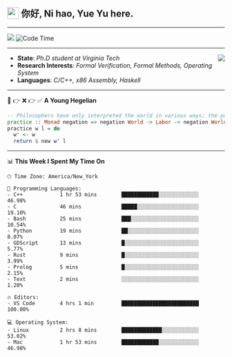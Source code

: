 <h2> <img style="vertical-align: text-bottom;" src=https://slackmojis.com/emojis/13253-yay-frog/download/ width=27> 你好, Ni hao, Yue Yu here. </h2>

---

![](https://shields.io/badge/dynamic/json?color=blue&amp;label=Visitors&amp;query=value&amp;url=https://api.countapi.xyz/hit/fishjump.fishjump) ![Code Time](https://img.shields.io/badge/Code%20Time-419%20hrs%2021%20mins-blue)

---

<img align='right' src=https://slackmojis.com/emojis/5264-coding/download> </td>

- **State**: *Ph.D student at Virginia Tech*
- **Research Interests**: *Formal Verification, Formal Methods, Operating System*
- **Languages**: *C/C++, x86 Assembly, Haskell*

---

🚫 👉 ❌ 👉 ✅ **A Young Hegelian**

``` haskell
-- Philosophers have only interpreted the world in various ways; the point is to change it.
practice :: Monad negation => negation World -> Labor -> negation World
practice w l = do
  w' <- w
  return $ new w' l
```

---


📊 **This Week I Spent My Time On** 

```text
🕑︎ Time Zone: America/New_York

💬 Programming Languages:
- C++            1 hr 53 mins        ████████████░░░░░░░░░░░░░     46.98%
- C              46 mins             █████░░░░░░░░░░░░░░░░░░░░     19.10%
- Bash           25 mins             ███░░░░░░░░░░░░░░░░░░░░░░     10.54%
- Python         19 mins             ██░░░░░░░░░░░░░░░░░░░░░░░     8.07%
- GDScript       13 mins             █░░░░░░░░░░░░░░░░░░░░░░░░     5.77%
- Rust           9 mins              █░░░░░░░░░░░░░░░░░░░░░░░░     3.99%
- Prolog         5 mins              █░░░░░░░░░░░░░░░░░░░░░░░░     2.15%
- Text           2 mins              ░░░░░░░░░░░░░░░░░░░░░░░░░     1.20%

🔥 Editors:
- VS Code        4 hrs 1 min         █████████████████████████     100.00%

💻 Operating System:
- Linux          2 hrs 8 mins        █████████████░░░░░░░░░░░░     53.02%
- Mac            1 hr 53 mins        ████████████░░░░░░░░░░░░░     46.98%
```

